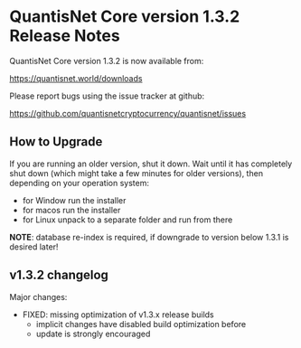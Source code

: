 QuantisNet Core version 1.3.2 Release Notes
=======================================


QuantisNet Core version 1.3.2 is now available from:

  https://quantisnet.world/downloads

Please report bugs using the issue tracker at github:

  https://github.com/quantisnetcryptocurrency/quantisnet/issues


How to Upgrade
--------------

If you are running an older version, shut it down. Wait until it has completely
shut down (which might take a few minutes for older versions), then depending on
your operation system:

* for Window run the installer
* for macos run the installer
* for Linux unpack to a separate folder and run from there

**NOTE**: database re-index is required, if downgrade to version below 1.3.1 is desired later!


v1.3.2 changelog
----------------

Major changes:

- FIXED: missing optimization of v1.3.x release builds
    - implicit changes have disabled build optimization before
    - update is strongly encouraged

